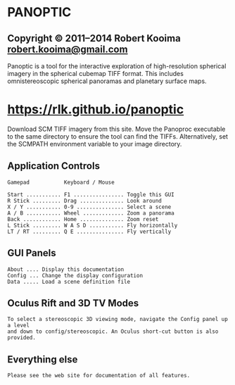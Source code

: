 
# PANOPTIC

## Copyright © 2011–2014 Robert Kooima <robert.kooima@gmail.com>

Panoptic is a tool for the interactive exploration of high-resolution spherical
imagery in the spherical cubemap TIFF format. This includes omnistereoscopic
spherical panoramas and planetary surface maps.

# https://rlk.github.io/panoptic

Download SCM TIFF imagery from this site. Move the Panoproc executable to the
same directory to ensure the tool can find the TIFFs. Alternatively, set the
SCMPATH environment variable to your image directory.

## Application Controls

    Gamepad           Keyboard / Mouse

    Start ........... F1 ................ Toggle this GUI
    R Stick ......... Drag .............. Look around
    X / Y ........... 0-9 ............... Select a scene
    A / B ........... Wheel ............. Zoom a panorama
    Back ............ Home .............. Zoom reset
    L Stick ......... W A S D ........... Fly horizontally
    LT / RT ......... Q E ............... Fly vertically

## GUI Panels

    About .... Display this documentation
    Config ... Change the display configuration
    Data ..... Load a scene definition file

## Oculus Rift and 3D TV Modes

    To select a stereoscopic 3D viewing mode, navigate the Config panel up a level
    and down to config/stereoscopic. An Oculus short-cut button is also provided.

## Everything else

    Please see the web site for documentation of all features.

